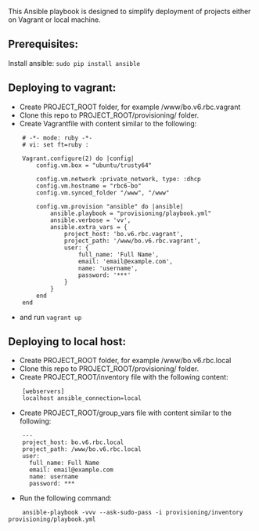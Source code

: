 This Ansible playbook is designed to simplify deployment of projects either on Vagrant or local machine.

Prerequisites:
-------------

Install ansible: ```sudo pip install ansible```

Deploying to vagrant:
--------------------

* Create PROJECT_ROOT folder, for example /www/bo.v6.rbc.vagrant
* Clone this repo to PROJECT_ROOT/provisioning/ folder.
* Create Vagrantfile with content similar to the following:

```
    # -*- mode: ruby -*-
    # vi: set ft=ruby :
    
    Vagrant.configure(2) do |config|
        config.vm.box = "ubuntu/trusty64"
    
        config.vm.network :private_network, type: :dhcp
        config.vm.hostname = "rbc6-bo"
        config.vm.synced_folder "/www", "/www"

        config.vm.provision "ansible" do |ansible|
            ansible.playbook = "provisioning/playbook.yml"
            ansible.verbose = 'vv',
            ansible.extra_vars = {
                project_host: 'bo.v6.rbc.vagrant',
                project_path: '/www/bo.v6.rbc.vagrant',
                user: {
                    full_name: 'Full Name',
                    email: 'email@example.com',
                    name: 'username',
                    password: '***'
                }
            }
        end
    end
```
* and run ```vagrant up```


Deploying to local host:
-----------------------

* Create PROJECT_ROOT folder, for example /www/bo.v6.rbc.local
* Clone this repo to PROJECT_ROOT/provisioning/ folder.
* Create PROJECT_ROOT/inventory file with the following content:
```
    [webservers]
    localhost ansible_connection=local
```
* Create PROJECT_ROOT/group_vars file with content similar to the following:
```
    ---
    project_host: bo.v6.rbc.local
    project_path: /www/bo.v6.rbc.local
    user:
      full_name: Full Name
      email: email@example.com
      name: username
      password: ***
```
* Run the following command:
```
    ansible-playbook -vvv --ask-sudo-pass -i provisioning/inventory provisioning/playbook.yml
```
